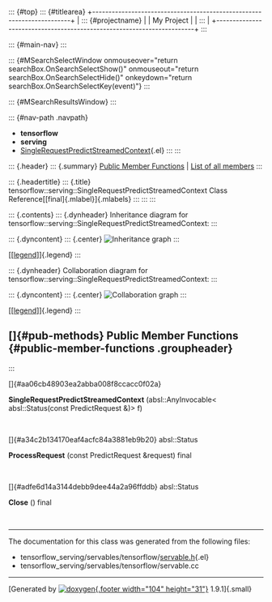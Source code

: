 ::: {#top}
::: {#titlearea}
+-----------------------------------------------------------------------+
| ::: {#projectname}                                                    |
| My Project                                                            |
| :::                                                                   |
+-----------------------------------------------------------------------+
:::

::: {#main-nav}
:::

::: {#MSearchSelectWindow onmouseover="return searchBox.OnSearchSelectShow()" onmouseout="return searchBox.OnSearchSelectHide()" onkeydown="return searchBox.OnSearchSelectKey(event)"}
:::

::: {#MSearchResultsWindow}
:::

::: {#nav-path .navpath}
-   **tensorflow**
-   **serving**
-   [SingleRequestPredictStreamedContext](classtensorflow_1_1serving_1_1SingleRequestPredictStreamedContext.html){.el}
:::
:::

::: {.header}
::: {.summary}
[Public Member Functions](#pub-methods) \| [List of all
members](classtensorflow_1_1serving_1_1SingleRequestPredictStreamedContext-members.html)
:::

::: {.headertitle}
::: {.title}
tensorflow::serving::SingleRequestPredictStreamedContext Class
Reference[[final]{.mlabel}]{.mlabels}
:::
:::
:::

::: {.contents}
::: {.dynheader}
Inheritance diagram for
tensorflow::serving::SingleRequestPredictStreamedContext:
:::

::: {.dyncontent}
::: {.center}
![Inheritance
graph](classtensorflow_1_1serving_1_1SingleRequestPredictStreamedContext__inherit__graph.png)
:::

[\[[legend](graph_legend.html)\]]{.legend}
:::

::: {.dynheader}
Collaboration diagram for
tensorflow::serving::SingleRequestPredictStreamedContext:
:::

::: {.dyncontent}
::: {.center}
![Collaboration
graph](classtensorflow_1_1serving_1_1SingleRequestPredictStreamedContext__coll__graph.png)
:::

[\[[legend](graph_legend.html)\]]{.legend}
:::

[]{#pub-methods} Public Member Functions {#public-member-functions .groupheader}
----------------------------------------
:::

[]{#aa06cb48903ea2abba008f8ccacc0f02a}  

**SingleRequestPredictStreamedContext** (absl::AnyInvocable\<
absl::Status(const PredictRequest &)\> f)

 

[]{#a34c2b134170eaf4acfc84a3881eb9b20} absl::Status 

**ProcessRequest** (const PredictRequest &request) final

 

[]{#adfe6d14a3144debb9dee44a2a96ffddb} absl::Status 

**Close** () final

 

------------------------------------------------------------------------

The documentation for this class was generated from the following files:

-   tensorflow\_serving/servables/tensorflow/[servable.h](servable_8h_source.html){.el}
-   tensorflow\_serving/servables/tensorflow/servable.cc

------------------------------------------------------------------------

[Generated by [![doxygen](doxygen.svg){.footer width="104"
height="31"}](https://www.doxygen.org/index.html) 1.9.1]{.small}
